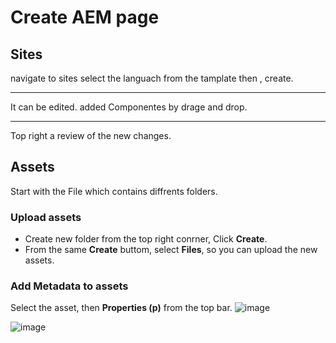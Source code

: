 # Create AEM page

## Sites

navigate to sites
select the languach from the tamplate then , create.

****

It can be edited. added Componentes by drage and drop.

****

Top right a review of the new changes.

## Assets
Start with the File which contains diffrents folders.

### Upload assets
* Create new folder from the top right conrner, Click **Create**.
* From the same **Create** buttom, select **Files**, so you can upload the new assets.

### Add Metadata to assets
Select the asset, then **Properties (p)** from the top bar.
![image](https://github.com/user-attachments/assets/8ecae0d1-c88b-4823-a98f-f68be95a6c1e)


![image](https://github.com/user-attachments/assets/f0224db6-1ac9-46f1-9491-40b4c1915e24)
